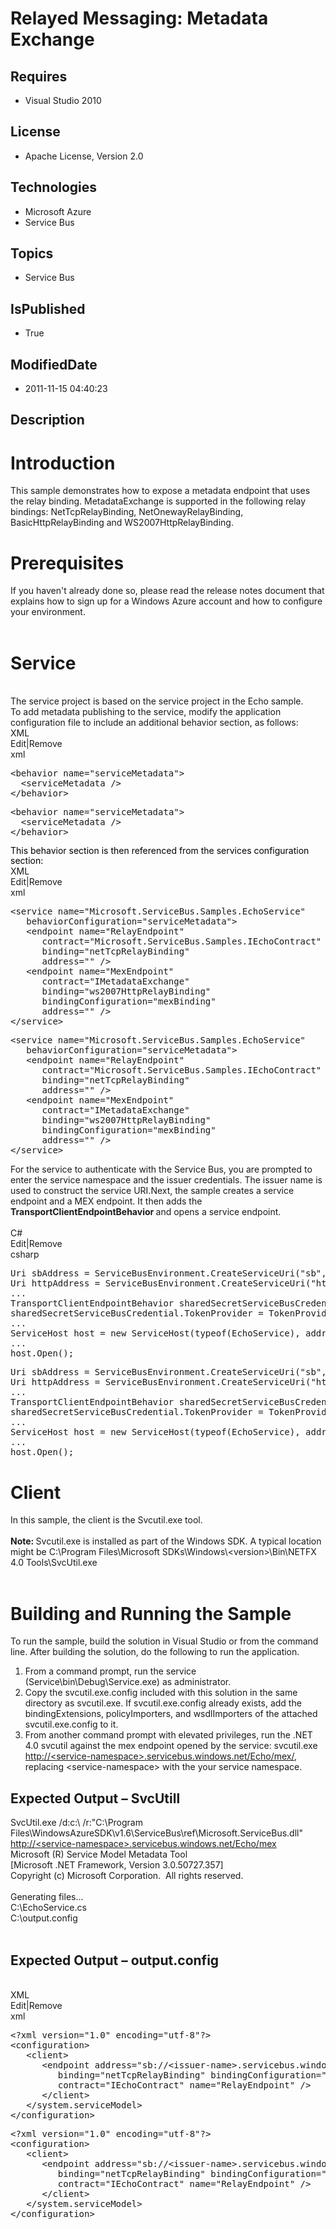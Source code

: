 # Relayed Messaging: Metadata Exchange
## Requires
* Visual Studio 2010
## License
* Apache License, Version 2.0
## Technologies
* Microsoft Azure
* Service Bus
## Topics
* Service Bus
## IsPublished
* True
## ModifiedDate
* 2011-11-15 04:40:23
## Description

<h1>Introduction</h1>
<p>This sample demonstrates how to expose a metadata endpoint that uses the relay binding. MetadataExchange is supported in the following relay bindings: NetTcpRelayBinding, NetOnewayRelayBinding, BasicHttpRelayBinding and WS2007HttpRelayBinding.</p>
<h1>Prerequisites</h1>
<div>If you haven't already done so, please read the release notes document that explains how to sign up for a Windows Azure account and how to configure your environment.</div>
<div>&nbsp;</div>
<h1>Service</h1>
<div>&nbsp;</div>
<div>The service project is based on the service project in the Echo sample.<br>
To add metadata publishing to the service, modify the application configuration file to include an additional behavior section, as follows:</div>
<div>
<div class="scriptcode">
<div class="pluginEditHolder" pluginCommand="mceScriptCode">
<div class="title">XML</div>
<div class="pluginLinkHolder"><span class="pluginEditHolderLink">Edit</span>|<span class="pluginRemoveHolderLink">Remove</span></div>
<span class="hidden">xml</span>
<pre class="hidden">&lt;behavior name=&quot;serviceMetadata&quot;&gt;
  &lt;serviceMetadata /&gt;
&lt;/behavior&gt;
</pre>
<div class="preview">
<pre class="xml"><span class="xml__tag_start">&lt;behavior</span>&nbsp;<span class="xml__attr_name">name</span>=<span class="xml__attr_value">&quot;serviceMetadata&quot;</span><span class="xml__tag_start">&gt;&nbsp;
</span>&nbsp;&nbsp;<span class="xml__tag_start">&lt;serviceMetadata</span>&nbsp;<span class="xml__tag_start">/&gt;</span>&nbsp;
<span class="xml__tag_end">&lt;/behavior&gt;</span>&nbsp;
</pre>
</div>
</div>
</div>
<div class="endscriptcode"><span style="color:black; line-height:115%">This behavior section is then referenced from the services configuration section:</span></div>
</div>
<div>
<div class="scriptcode">
<div class="pluginEditHolder" pluginCommand="mceScriptCode">
<div class="title">XML</div>
<div class="pluginLinkHolder"><span class="pluginEditHolderLink">Edit</span>|<span class="pluginRemoveHolderLink">Remove</span></div>
<span class="hidden">xml</span>
<pre class="hidden">&lt;service name=&quot;Microsoft.ServiceBus.Samples.EchoService&quot;
   behaviorConfiguration=&quot;serviceMetadata&quot;&gt;
   &lt;endpoint name=&quot;RelayEndpoint&quot;
      contract=&quot;Microsoft.ServiceBus.Samples.IEchoContract&quot;
      binding=&quot;netTcpRelayBinding&quot; 
      address=&quot;&quot; /&gt;
   &lt;endpoint name=&quot;MexEndpoint&quot;
      contract=&quot;IMetadataExchange&quot;
      binding=&quot;ws2007HttpRelayBinding&quot; 
      bindingConfiguration=&quot;mexBinding&quot;
      address=&quot;&quot; /&gt;
&lt;/service&gt;
</pre>
<div class="preview">
<pre class="js">&lt;service&nbsp;name=<span class="js__string">&quot;Microsoft.ServiceBus.Samples.EchoService&quot;</span>&nbsp;
&nbsp;&nbsp;&nbsp;behaviorConfiguration=<span class="js__string">&quot;serviceMetadata&quot;</span>&gt;&nbsp;
&nbsp;&nbsp;&nbsp;&lt;endpoint&nbsp;name=<span class="js__string">&quot;RelayEndpoint&quot;</span>&nbsp;
&nbsp;&nbsp;&nbsp;&nbsp;&nbsp;&nbsp;contract=<span class="js__string">&quot;Microsoft.ServiceBus.Samples.IEchoContract&quot;</span>&nbsp;
&nbsp;&nbsp;&nbsp;&nbsp;&nbsp;&nbsp;binding=<span class="js__string">&quot;netTcpRelayBinding&quot;</span>&nbsp;&nbsp;
&nbsp;&nbsp;&nbsp;&nbsp;&nbsp;&nbsp;address=<span class="js__string">&quot;&quot;</span>&nbsp;/&gt;&nbsp;
&nbsp;&nbsp;&nbsp;&lt;endpoint&nbsp;name=<span class="js__string">&quot;MexEndpoint&quot;</span>&nbsp;
&nbsp;&nbsp;&nbsp;&nbsp;&nbsp;&nbsp;contract=<span class="js__string">&quot;IMetadataExchange&quot;</span>&nbsp;
&nbsp;&nbsp;&nbsp;&nbsp;&nbsp;&nbsp;binding=<span class="js__string">&quot;ws2007HttpRelayBinding&quot;</span>&nbsp;&nbsp;
&nbsp;&nbsp;&nbsp;&nbsp;&nbsp;&nbsp;bindingConfiguration=<span class="js__string">&quot;mexBinding&quot;</span>&nbsp;
&nbsp;&nbsp;&nbsp;&nbsp;&nbsp;&nbsp;address=<span class="js__string">&quot;&quot;</span>&nbsp;/&gt;&nbsp;
&lt;/service&gt;&nbsp;
</pre>
</div>
</div>
</div>
</div>
<div>For the service to authenticate with the Service Bus, you are prompted to enter the service namespace and the issuer credentials. The issuer name is used to construct the service URI.Next, the sample creates a service endpoint and a MEX endpoint. It then
 adds the <strong>TransportClientEndpointBehavior </strong>and opens a service endpoint.</div>
<div>&nbsp;</div>
<div>
<div class="scriptcode">
<div class="pluginEditHolder" pluginCommand="mceScriptCode">
<div class="title">C#</div>
<div class="pluginLinkHolder"><span class="pluginEditHolderLink">Edit</span>|<span class="pluginRemoveHolderLink">Remove</span></div>
<span class="hidden">csharp</span>
<pre class="hidden">Uri sbAddress = ServiceBusEnvironment.CreateServiceUri(&quot;sb&quot;, serviceNamespace, &quot;Echo/Service&quot;); 
Uri httpAddress = ServiceBusEnvironment.CreateServiceUri(&quot;http&quot;, serviceNamespace, &quot;Echo/mex&quot;);
...
TransportClientEndpointBehavior sharedSecretServiceBusCredential = new TransportClientEndpointBehavior();
sharedSecretServiceBusCredential.TokenProvider = TokenProvider.CreateSharedSecretTokenProvider(issuerName, issuerSecret);
...
ServiceHost host = new ServiceHost(typeof(EchoService), address);
...
host.Open();
</pre>
<div class="preview">
<pre class="js">Uri&nbsp;sbAddress&nbsp;=&nbsp;ServiceBusEnvironment.CreateServiceUri(<span class="js__string">&quot;sb&quot;</span>,&nbsp;serviceNamespace,&nbsp;<span class="js__string">&quot;Echo/Service&quot;</span>);&nbsp;&nbsp;
Uri&nbsp;httpAddress&nbsp;=&nbsp;ServiceBusEnvironment.CreateServiceUri(<span class="js__string">&quot;http&quot;</span>,&nbsp;serviceNamespace,&nbsp;<span class="js__string">&quot;Echo/mex&quot;</span>);&nbsp;
...&nbsp;
TransportClientEndpointBehavior&nbsp;sharedSecretServiceBusCredential&nbsp;=&nbsp;<span class="js__operator">new</span>&nbsp;TransportClientEndpointBehavior();&nbsp;
sharedSecretServiceBusCredential.TokenProvider&nbsp;=&nbsp;TokenProvider.CreateSharedSecretTokenProvider(issuerName,&nbsp;issuerSecret);&nbsp;
...&nbsp;
ServiceHost&nbsp;host&nbsp;=&nbsp;<span class="js__operator">new</span>&nbsp;ServiceHost(<span class="js__operator">typeof</span>(EchoService),&nbsp;address);&nbsp;
...&nbsp;
host.Open();&nbsp;
</pre>
</div>
</div>
</div>
<h1 class="endscriptcode">Client</h1>
<div class="endscriptcode">In this sample, the client is the Svcutil.exe tool.</div>
<div class="endscriptcode">&nbsp;<br>
<strong>Note: </strong>Svcutil.exe is installed as part of the Windows SDK. A typical location might be C:\Program Files\Microsoft SDKs\Windows\&lt;version&gt;\Bin\NETFX 4.0 Tools\SvcUtil.exe</div>
<div class="endscriptcode">&nbsp;</div>
</div>
<h1>Building and Running the Sample</h1>
<div>To run the sample, build the solution in Visual Studio or from the command line. After building the solution, do the following to run the application.</div>
<ol>
<li>
<div>From a command prompt, run the service (Service\bin\Debug\Service.exe) as administrator.&nbsp;</div>
</li><li>
<div>Copy the svcutil.exe.config included with this solution in the same directory as svcutil.exe. If svcutil.exe.config already exists, add the bindingExtensions, policyImporters, and wsdlImporters of the attached svcutil.exe.config to it.</div>
</li><li>
<div>From another command prompt with elevated privileges, run the .NET 4.0 svcutil against the mex endpoint opened by the service: svcutil.exe
<a href="http://&lt;service-namespace&gt;.servicebus.windows.net/Echo/mex/">http://&lt;service-namespace&gt;.servicebus.windows.net/Echo/mex/</a>, replacing &lt;service-namespace&gt; with the your service namespace.</div>
</li></ol>
<div></div>
<h2>Expected Output &ndash; SvcUtill</h2>
<div>SvcUtil.exe /d:c:\ /r:&quot;C:\Program Files\WindowsAzureSDK\v1.6\ServiceBus\ref\Microsoft.ServiceBus.dll&quot;
<a href="http://&lt;service-namespace&gt;.servicebus.windows.net/Echo/mex">http://&lt;service-namespace&gt;.servicebus.windows.net/Echo/mex</a><br>
Microsoft (R) Service Model Metadata Tool<br>
[Microsoft .NET Framework, Version 3.0.50727.357]<br>
Copyright (c) Microsoft Corporation.&nbsp; All rights reserved.<br>
&nbsp;<br>
Generating files...<br>
C:\EchoService.cs<br>
C:\output.config</div>
<div>&nbsp;</div>
<h2>Expected Output &ndash; output.config</h2>
<div>&nbsp;</div>
<div>
<div class="scriptcode">
<div class="pluginEditHolder" pluginCommand="mceScriptCode">
<div class="title">XML</div>
<div class="pluginLinkHolder"><span class="pluginEditHolderLink">Edit</span>|<span class="pluginRemoveHolderLink">Remove</span></div>
<span class="hidden">xml</span>
<pre class="hidden">&lt;?xml version=&quot;1.0&quot; encoding=&quot;utf-8&quot;?&gt;
&lt;configuration&gt;  
   &lt;client&gt;
      &lt;endpoint address=&quot;sb://&lt;issuer-name&gt;.servicebus.windows.net/services/Echo/&quot;
         binding=&quot;netTcpRelayBinding&quot; bindingConfiguration=&quot;RelayEndpoint&quot;
         contract=&quot;IEchoContract&quot; name=&quot;RelayEndpoint&quot; /&gt;
      &lt;/client&gt;
   &lt;/system.serviceModel&gt;
&lt;/configuration&gt;
</pre>
<div class="preview">
<pre class="xml"><span class="xml__tag_start">&lt;?xml</span>&nbsp;<span class="xml__attr_name">version</span>=<span class="xml__attr_value">&quot;1.0&quot;</span>&nbsp;<span class="xml__attr_name">encoding</span>=<span class="xml__attr_value">&quot;utf-8&quot;</span><span class="xml__tag_start">?&gt;</span>&nbsp;
<span class="xml__tag_start">&lt;configuration</span><span class="xml__tag_start">&gt;&nbsp;</span>&nbsp;&nbsp;
&nbsp;&nbsp;&nbsp;<span class="xml__tag_start">&lt;client</span><span class="xml__tag_start">&gt;&nbsp;
</span>&nbsp;&nbsp;&nbsp;&nbsp;&nbsp;&nbsp;<span class="xml__tag_start">&lt;endpoint</span>&nbsp;address=&quot;sb://&lt;issuer-name<span class="xml__tag_start">&gt;.</span>servicebus.windows.net/services/Echo/&quot;&nbsp;
&nbsp;&nbsp;&nbsp;&nbsp;&nbsp;&nbsp;&nbsp;&nbsp;&nbsp;binding=&quot;netTcpRelayBinding&quot;&nbsp;bindingConfiguration=&quot;RelayEndpoint&quot;&nbsp;
&nbsp;&nbsp;&nbsp;&nbsp;&nbsp;&nbsp;&nbsp;&nbsp;&nbsp;contract=&quot;IEchoContract&quot;&nbsp;name=&quot;RelayEndpoint&quot;&nbsp;<span class="xml__tag_end">/&gt;</span>&nbsp;
&nbsp;&nbsp;&nbsp;&nbsp;&nbsp;&nbsp;<span class="xml__tag_end">&lt;/client&gt;</span>&nbsp;
&nbsp;&nbsp;&nbsp;&lt;/system.serviceModel&gt;&nbsp;
<span class="xml__tag_end">&lt;/configuration&gt;</span>&nbsp;
</pre>
</div>
</div>
</div>
<div class="endscriptcode">&nbsp;</div>
</div>
<div>&nbsp;</div>
<div>&nbsp;</div>
<div>&nbsp;</div>
<div>&nbsp;</div>
<div>&nbsp;</div>
<div>&nbsp;</div>
<div>&nbsp;</div>
<div>&nbsp;</div>
<div>&nbsp;</div>
<div>&nbsp;</div>
